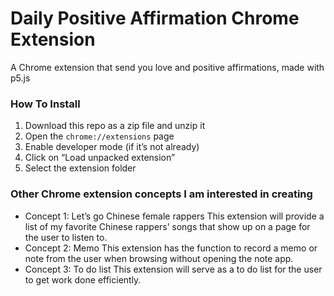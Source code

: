 # Daily Positive Affirmation Chrome Extension

A Chrome extension that send you love and positive affirmations, made with p5.js


### How To Install

1. Download this repo as a zip file and unzip it
2. Open the `chrome://extensions` page
3. Enable developer mode (if it’s not already)
4. Click on “Load unpacked extension”
5. Select the extension folder

### Other Chrome extension concepts I am interested in creating
* Concept 1: Let’s go Chinese female rappers
This extension will provide a list of my favorite Chinese rappers’ songs that show up on a page for the user to listen to.
* Concept 2: Memo
This extension has the function to record a memo or note from the user when browsing without opening the note app.
* Concept 3: To do list
This extension will serve as a to do list for the user to get work done efficiently.
